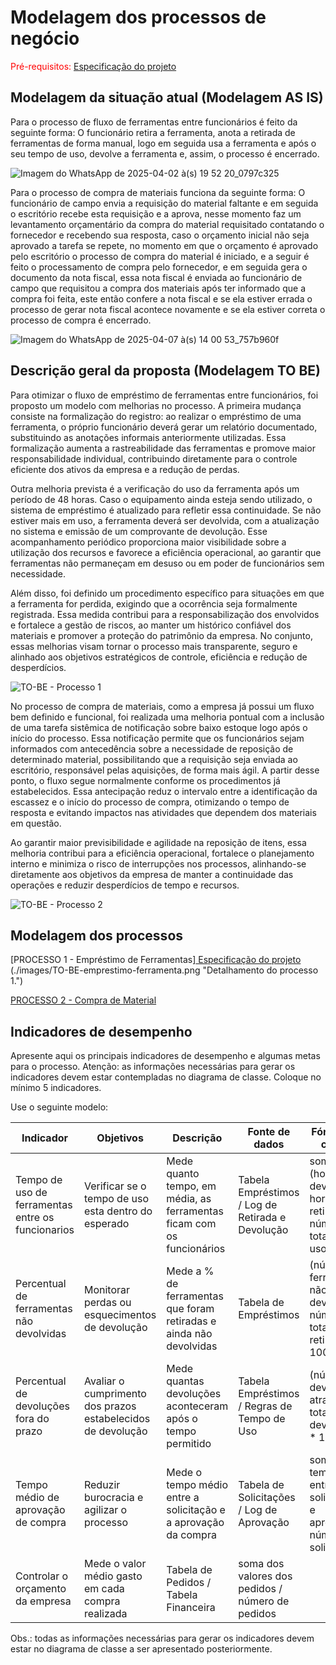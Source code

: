 # Modelagem dos processos de negócio

<span style="color:red">Pré-requisitos: <a href="02-Especificacao.md"> Especificação do projeto</a></span>

## Modelagem da situação atual (Modelagem AS IS)

Para o processo de fluxo de ferramentas entre funcionários é feito da seguinte forma: O funcionário retira a ferramenta, anota a retirada de ferramentas de forma manual, logo em seguida usa a ferramenta e após o seu tempo de uso, devolve a ferramenta e, assim, o processo é encerrado.


![Imagem do WhatsApp de 2025-04-02 à(s) 19 52 20_0797c325](https://github.com/user-attachments/assets/06680ce1-6ac9-49a8-a590-2fd381970c41)


Para o processo de compra de materiais funciona da seguinte forma: O funcionário de campo envia a requisição do material faltante e em seguida o escritório recebe esta requisição e a aprova, nesse momento faz um levantamento orçamentário da compra do material requisitado contatando o fornecedor e recebendo sua resposta, caso o orçamento inicial não seja aprovado a tarefa se repete, no momento em que o orçamento é aprovado pelo escritório o processo de compra do material é iniciado, e a seguir é feito o processamento de compra pelo fornecedor, e em seguida gera o documento da nota fiscal, essa nota fiscal é enviada ao funcionário de campo que requisitou a compra dos materiais após ter informado que a compra foi feita, este então confere a nota fiscal e se ela estiver errada o processo de gerar nota fiscal acontece novamente e se ela estiver correta o processo de compra é encerrado.

![Imagem do WhatsApp de 2025-04-07 à(s) 14 00 53_757b960f](https://github.com/user-attachments/assets/363e9584-b8cc-4b1f-af2b-f0aa48cf064a)

## Descrição geral da proposta (Modelagem TO BE)

Para otimizar o fluxo de empréstimo de ferramentas entre funcionários, foi proposto um modelo com melhorias no processo. A primeira mudança consiste na formalização do registro: ao realizar o empréstimo de uma ferramenta, o próprio funcionário deverá gerar um relatório documentado, substituindo as anotações informais anteriormente utilizadas. Essa formalização aumenta a rastreabilidade das ferramentas e promove maior responsabilidade individual, contribuindo diretamente para o controle eficiente dos ativos da empresa e a redução de perdas.

Outra melhoria prevista é a verificação do uso da ferramenta após um período de 48 horas. Caso o equipamento ainda esteja sendo utilizado, o sistema de empréstimo é atualizado para refletir essa continuidade. Se não estiver mais em uso, a ferramenta deverá ser devolvida, com a atualização no sistema e emissão de um comprovante de devolução. Esse acompanhamento periódico proporciona maior visibilidade sobre a utilização dos recursos e favorece a eficiência operacional, ao garantir que ferramentas não permaneçam em desuso ou em poder de funcionários sem necessidade.

Além disso, foi definido um procedimento específico para situações em que a ferramenta for perdida, exigindo que a ocorrência seja formalmente registrada. Essa medida contribui para a responsabilização dos envolvidos e fortalece a gestão de riscos, ao manter um histórico confiável dos materiais e promover a proteção do patrimônio da empresa. No conjunto, essas melhorias visam tornar o processo mais transparente, seguro e alinhado aos objetivos estratégicos de controle, eficiência e redução de desperdícios.


![TO-BE - Processo 1](https://github.com/user-attachments/assets/77a6eae2-1979-4d32-93c5-13e8fa5a22ac)

No processo de compra de materiais, como a empresa já possui um fluxo bem definido e funcional, foi realizada uma melhoria pontual com a inclusão de uma tarefa sistêmica de notificação sobre baixo estoque logo após o início do processo. Essa notificação permite que os funcionários sejam informados com antecedência sobre a necessidade de reposição de determinado material, possibilitando que a requisição seja enviada ao escritório, responsável pelas aquisições, de forma mais ágil. A partir desse ponto, o fluxo segue normalmente conforme os procedimentos já estabelecidos. Essa antecipação reduz o intervalo entre a identificação da escassez e o início do processo de compra, otimizando o tempo de resposta e evitando impactos nas atividades que dependem dos materiais em questão.

Ao garantir maior previsibilidade e agilidade na reposição de itens, essa melhoria contribui para a eficiência operacional, fortalece o planejamento interno e minimiza o risco de interrupções nos processos, alinhando-se diretamente aos objetivos da empresa de manter a continuidade das operações e reduzir desperdícios de tempo e recursos.

![TO-BE - Processo 2](https://github.com/user-attachments/assets/3fd0cb72-f7d5-474b-b59b-e38445cffe1e)

## Modelagem dos processos

[PROCESSO 1 - Empréstimo de Ferramentas]<a href="02-Especificacao.md"> Especificação do projeto</a>
(./images/TO-BE-emprestimo-ferramenta.png "Detalhamento do processo 1.")


[PROCESSO 2 - Compra de Material](./processes/TO-BE-Compra-de-Material.md "Detalhamento do processo 2.")



## Indicadores de desempenho

Apresente aqui os principais indicadores de desempenho e algumas metas para o processo. Atenção: as informações necessárias para gerar os indicadores devem estar contempladas no diagrama de classe. Coloque no mínimo 5 indicadores.

Use o seguinte modelo:

| **Indicador** | **Objetivos** | **Descrição** | **Fonte de dados** | **Fórmula de cálculo** |
| ---           | ---           | ---           | ---             | ---             |
| Tempo de uso de ferramentas entre os funcionarios | Verificar se o tempo de uso esta dentro do esperado | Mede quanto tempo, em média, as ferramentas ficam com os funcionários | Tabela Empréstimos / Log de Retirada e Devolução | soma de (hora da devolução - hora da retirada) / número total de usos |
| Percentual de ferramentas não devolvidas | Monitorar perdas ou esquecimentos de devolução| Mede a % de ferramentas que foram retiradas e ainda não devolvidas | Tabela de Empréstimos | (número de ferramentas não devolvidas / número total de retiradas) * 100 |
| Percentual de devoluções fora do prazo | Avaliar o cumprimento dos prazos estabelecidos de devolução | Mede quantas devoluções aconteceram após o tempo permitido | Tabela Empréstimos / Regras de Tempo de Uso | (número de devoluções atrasadas / total de devoluções) * 100 |
| Tempo médio de aprovação de compra | Reduzir burocracia e agilizar o processo |Mede o tempo médio entre a solicitação e a aprovação da compra | Tabela de Solicitações / Log de Aprovação | soma dos tempos entre solicitação e aprovação / número de solicitações |
|Controlar o orçamento da empresa|Mede o valor médio gasto em cada compra realizada| Tabela de Pedidos / Tabela Financeira | soma dos valores dos pedidos / número de pedidos|


Obs.: todas as informações necessárias para gerar os indicadores devem estar no diagrama de classe a ser apresentado posteriormente.

